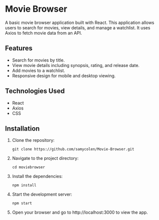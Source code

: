 # Movie Browser

A basic movie browser application built with React. This application allows users to search for movies, view details, and manage a watchlist. It uses Axios to fetch movie data from an API.

## Features

- Search for movies by title.
- View movie details including synopsis, rating, and release date.
- Add movies to a watchlist.
- Responsive design for mobile and desktop viewing.

## Technologies Used

- React
- Axios
- CSS


## Installation

1. Clone the repository:
   ```
   git clone https://github.com/samycolen/Movie-Browser.git

2.  Navigate to the project directory:
    ```
    cd moviebrowser
    
3.  Install the dependencies:

    ```
    npm install
    
4.  Start the development server:
    ```
    npm start
5.  Open your browser and go to http://localhost:3000 to view the app.
